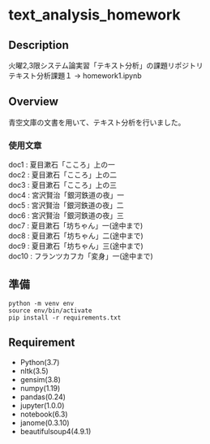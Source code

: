 # text_analysis_homework

## Description
火曜2,3限システム論実習「テキスト分析」の課題リポジトリ  
テキスト分析課題１ -> homework1.ipynb

## Overview
青空文庫の文書を用いて、テキスト分析を行いました。  
### 使用文章  
doc1 : 夏目漱石「こころ」上の一  
doc2 : 夏目漱石「こころ」上の二  
doc3 : 夏目漱石「こころ」上の三  
doc4 : 宮沢賢治「銀河鉄道の夜」一  
doc5 : 宮沢賢治「銀河鉄道の夜」二  
doc6 : 宮沢賢治「銀河鉄道の夜」三  
doc7 : 夏目漱石「坊ちゃん」一(途中まで)  
doc8 : 夏目漱石「坊ちゃん」二(途中まで)  
doc9 : 夏目漱石「坊ちゃん」三(途中まで)  
doc10 : フランツカフカ「変身」一(途中まで)  

## 準備
```
python -m venv env  
source env/bin/activate  
pip install -r requirements.txt  
```

## Requirement  
* Python(3.7)  
* nltk(3.5)
* gensim(3.8)
* numpy(1.19)
* pandas(0.24)
* jupyter(1.0.0)
* notebook(6.3)
* janome(0.3.10)
* beautifulsoup4(4.9.1)
